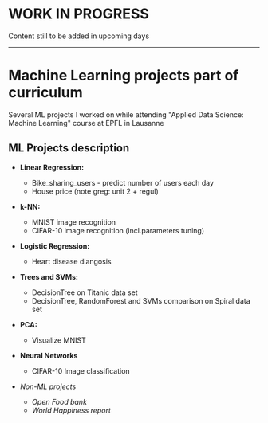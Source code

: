 # WORK IN PROGRESS
Content still to be added in upcoming days
***

# Machine Learning projects part of curriculum
Several ML projects I worked on while attending "Applied Data Science: Machine Learning" course at EPFL in Lausanne

## ML Projects description
* **Linear Regression:**
  * Bike_sharing_users - predict number of users each day
  * House price (note greg: unit 2 + regul)
* **k-NN:**
  * MNIST image recognition
  * CIFAR-10 image recognition (incl.parameters tuning)
* **Logistic Regression:**
  * Heart disease diangosis
* **Trees and SVMs:**
  * DecisionTree on Titanic data set
  * DecisionTree, RandomForest and SVMs comparison on Spiral data set
* **PCA:**
  * Visualize MNIST
* **Neural Networks**
  * CIFAR-10 Image classification

* *Non-ML projects*
  * *Open Food bank*
  * *World Happiness report*
